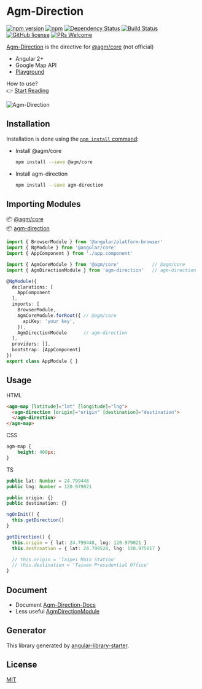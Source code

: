 # Agm-Direction

[![npm version](https://badge.fury.io/js/agm-direction.svg)](https://badge.fury.io/js/agm-direction)
[![npm](https://img.shields.io/npm/dm/localeval.svg)](https://github.com/explooosion/Agm-Direction)
[![Dependency Status](https://david-dm.org/explooosion/Agm-Direction.svg?theme=shields.io)](https://david-dm.org/explooosion/Agm-Direction)
[![Build Status](https://travis-ci.org/explooosion/Agm-Direction.svg?branch=master)](https://travis-ci.org/explooosion/Agm-Direction)
[![GitHub license](https://img.shields.io/github/license/explooosion/Agm-Direction.svg)](https://github.com/explooosion/Agm-Direction)
[![PRs Welcome](https://img.shields.io/badge/PRs-welcome-brightgreen.svg)](http://makeapullrequest.com)


[Agm-Direction](https://github.com/explooosion/Agm-Direction) is the directive for [@agm/core](https://github.com/SebastianM/angular-google-maps) (not official)

- Angular 2+
- Google Map API
- [Playground](https://stackblitz.com/edit/angular-lwchvs)  

How to use?  
👉 [Start Reading](https://robby570.tw/Agm-Direction-Docs/)

![Agm-Direction](https://i.imgur.com/DCIoXqS.jpg)

## Installation

Installation is done using the
[`npm install` command](https://docs.npmjs.com/getting-started/installing-npm-packages-locally):

+ Install @agm/core
  ```bash
  npm install --save @agm/core
  ```

+ Install agm-direction
  ```bash
  npm install --save agm-direction
  ```

## Importing Modules

📦 [@agm/core](https://www.npmjs.com/package/@agm/core)  
📦 [agm-direction](https://www.npmjs.com/package/agm-direction)  

```typescript
import { BrowserModule } from '@angular/platform-browser'
import { NgModule } from '@angular/core'
import { AppComponent } from './app.component'

import { AgmCoreModule } from '@agm/core'            // @agm/core
import { AgmDirectionModule } from 'agm-direction'   // agm-direction

@NgModule({
  declarations: [
    AppComponent
  ],
  imports: [
    BrowserModule,
    AgmCoreModule.forRoot({ // @agm/core
      apiKey: 'your key',
    }),
    AgmDirectionModule      // agm-direction
  ],
  providers: [],
  bootstrap: [AppComponent]
})
export class AppModule { }
```

## Usage

HTML

```html
<agm-map [latitude]="lat" [longitude]="lng">
  <agm-direction [origin]="origin" [destination]="destination">
  </agm-direction>
</agm-map>
```

CSS

```css
agm-map {
    height: 400px;
}
```

TS

```typescript
public lat: Number = 24.799448
public lng: Number = 120.979021

public origin: {}
public destination: {}

ngOnInit() {
  this.getDirection()
}

getDirection() {
  this.origin = { lat: 24.799448, lng: 120.979021 }
  this.destination = { lat: 24.799524, lng: 120.975017 }

  // this.origin = 'Taipei Main Station'
  // this.destination = 'Taiwan Presidential Office'
}
```

## Document
- Document [Agm-Direction-Docs](https://robby570.tw/Agm-Direction-Docs/)
- Less useful [AgmDirectionModule](https://robby570.tw/Agm-Direction/)

## Generator 
This library generated by [angular-library-starter](https://github.com/robisim74/angular-library-starter).

## License

[MIT](http://opensource.org/licenses/MIT)

